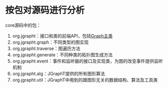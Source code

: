 # 按包对源码进行分析   
core源码中的包：  
1. org.jgrapht：接口和类的前端API，包括[Graph主类](https://jgrapht.org/javadoc/org/jgrapht/Graph.html)  
2. org.jgrapht.graph：不同类型的图实现  
3. org.jgrapht.traverse：图遍历方法  
4. org.jgrapht.generate：不同种类的拓扑图生成方法  
5. org.jgrapht.event：事件和监听器的接口及实现类，为图的改变事件提供监听机制  
6. org.jgrapht.alg：JGraphT提供的所有图形算法  
7. org.jgrapht.util：JGraphT中用到的跟图形无关的数据结构、算法及工具类  
